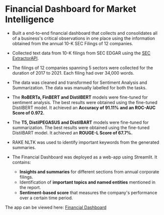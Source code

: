 # Financial Dashboard for Market Intelligence

- Built a end-to-end financial dashboard that collects and consolidates all of a business's critical observations in one place using the information obtained from the annual 10-K SEC Filings of 12 companies.

- Collected text data from 10-K filings from SEC EDGAR using the [SEC ExtractorAPI](https://sec-api.io/). 

- The filings of 12 companies spanning 5 sectors were collected for the duration of 2017 to 2021. Each filing had over 34,000 words.

- The data was cleaned and transformed for Sentiment Analysis and Summarization. The data was manually labelled for both the tasks.

- The **RoBERTa, FinBERT and DistilBERT** models were fine-tuned for sentiment analysis. The best results were obtained using the fine-tuned DistilBERT model. It achieved an **Accuracy of 91.11% and an ROC-AUC Score of 0.972.**

- The **T5, DistilPEGASUS and DistilBART** models were fine-tuned for summarization. The best results were obtained using the fine-tuned DistilBART model. It achieved an **ROUGE-L Score of 67.7%.**

- RAKE NLTK was used to identify important keywords from the generated summaries.

- The Financial Dashboard was deployed as a web-app using Streamlit. It contains:
    - **Insights and summaries** for different sections from annual corporate filings.
    - Identification of **important topics and named entities** mentioned in the report.
    - **Sentiment-based score** that measures the company's performance over a certain time period.

The app can be viewed here: [Financial Dashboard](https://awinml-financial-market-intelligence-app-q6lj0g.streamlit.app/)

<!---
## Why do we need a consolidated Financial Dashboard?
In the current data driven world, it is essential to have access to the right information for impactful decision making. All publicly listed companies have to file annual reports to the government. These consolidated statements allow investors, financial analysts, business owners and other interested parties to get a complete overview of the company. Companies all over the world make key financial decisions based on annually released public filings. 

These corporate filings are rife with complicated legal and financial jargon and make it practically impossible for a layman to understand. In most cases these documents have to be manually read and decoded by people with expert financial and legal understanding. The goal of this project is to develop a tool that automates this tedious procedure and makes it easier to acquire crucial financial information.

The results of the modelling can be found here:

-->


